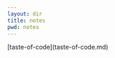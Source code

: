 ```yaml
---
layout: dir
title: notes
pwd: notes
---
```


<nav class="term">
  [taste-of-code](taste-of-code.md)
  <!-- [Some quotes](some-quotes.md) -->
</nav>